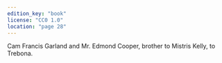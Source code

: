 ```yaml
---
edition_key: "book"
license: "CC0 1.0"
location: "page 28"
---
```

Cam Francis Garland and Mr.
Edmond Cooper, brother to Mistris Kelly, to Trebona.
